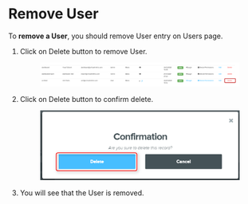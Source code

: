 # Remove User

To **remove a User**, you should remove User entry on Users page.

1.  Click on Delete button to remove User.

    <figure><img src="../../../.gitbook/assets/image (532).png" alt=""><figcaption></figcaption></figure>
2.  Click on Delete button to confirm delete.

    <div align="left">

    <figure><img src="../../../.gitbook/assets/image (533).png" alt="" width="456"><figcaption></figcaption></figure>

    </div>
3. You will see that the User is removed.
